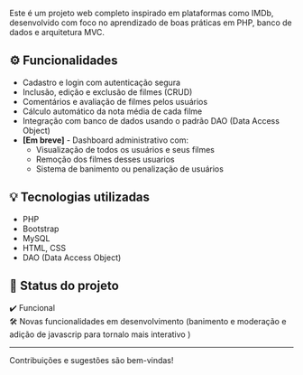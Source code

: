 
Este é um projeto web completo inspirado em plataformas como IMDb, desenvolvido com foco no aprendizado de boas práticas em PHP, banco de dados e arquitetura MVC.

## ⚙️ Funcionalidades
- Cadastro e login com autenticação segura
- Inclusão, edição e exclusão de filmes (CRUD)
- Comentários e avaliação de filmes pelos usuários
- Cálculo automático da nota média de cada filme
- Integração com banco de dados usando o padrão DAO (Data Access Object)
- 
  **[Em breve]** - Dashboard administrativo com:
  - Visualização de todos os usuários e seus filmes
  - Remoção dos filmes desses usuarios
  -  Sistema de banimento ou penalização de usuários

## 💡 Tecnologias utilizadas
- PHP
- Bootstrap
- MySQL
- HTML, CSS 
- DAO (Data Access Object)

## 🚧 Status do projeto
✔️ Funcional  
🛠️ Novas funcionalidades em desenvolvimento (banimento e moderação e adição de javascrip para tornalo mais interativo )

---

Contribuições e sugestões são bem-vindas!
